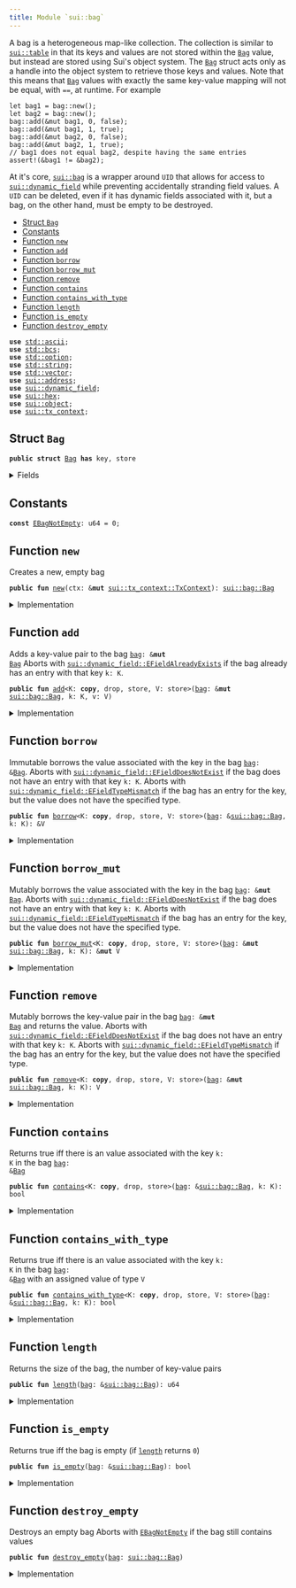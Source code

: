 ```yaml
---
title: Module `sui::bag`
---
```


A bag is a heterogeneous map-like collection. The collection is similar to <code><a href="../sui/table.md#sui_table">sui::table</a></code> in that
its keys and values are not stored within the <code><a href="../sui/bag.md#sui_bag_Bag">Bag</a></code> value, but instead are stored using Sui's
object system. The <code><a href="../sui/bag.md#sui_bag_Bag">Bag</a></code> struct acts only as a handle into the object system to retrieve those
keys and values.
Note that this means that <code><a href="../sui/bag.md#sui_bag_Bag">Bag</a></code> values with exactly the same key-value mapping will not be
equal, with <code>==</code>, at runtime. For example
```move
let bag1 = bag::new();
let bag2 = bag::new();
bag::add(&mut bag1, 0, false);
bag::add(&mut bag1, 1, true);
bag::add(&mut bag2, 0, false);
bag::add(&mut bag2, 1, true);
// bag1 does not equal bag2, despite having the same entries
assert!(&bag1 != &bag2);
```
At it's core, <code><a href="../sui/bag.md#sui_bag">sui::bag</a></code> is a wrapper around <code>UID</code> that allows for access to
<code><a href="../sui/dynamic_field.md#sui_dynamic_field">sui::dynamic_field</a></code> while preventing accidentally stranding field values. A <code>UID</code> can be
deleted, even if it has dynamic fields associated with it, but a bag, on the other hand, must be
empty to be destroyed.


-  [Struct `Bag`](#sui_bag_Bag)
-  [Constants](#@Constants_0)
-  [Function `new`](#sui_bag_new)
-  [Function `add`](#sui_bag_add)
-  [Function `borrow`](#sui_bag_borrow)
-  [Function `borrow_mut`](#sui_bag_borrow_mut)
-  [Function `remove`](#sui_bag_remove)
-  [Function `contains`](#sui_bag_contains)
-  [Function `contains_with_type`](#sui_bag_contains_with_type)
-  [Function `length`](#sui_bag_length)
-  [Function `is_empty`](#sui_bag_is_empty)
-  [Function `destroy_empty`](#sui_bag_destroy_empty)


<pre><code><b>use</b> <a href="../std/ascii.md#std_ascii">std::ascii</a>;
<b>use</b> <a href="../std/bcs.md#std_bcs">std::bcs</a>;
<b>use</b> <a href="../std/option.md#std_option">std::option</a>;
<b>use</b> <a href="../std/string.md#std_string">std::string</a>;
<b>use</b> <a href="../std/vector.md#std_vector">std::vector</a>;
<b>use</b> <a href="../sui/address.md#sui_address">sui::address</a>;
<b>use</b> <a href="../sui/dynamic_field.md#sui_dynamic_field">sui::dynamic_field</a>;
<b>use</b> <a href="../sui/hex.md#sui_hex">sui::hex</a>;
<b>use</b> <a href="../sui/object.md#sui_object">sui::object</a>;
<b>use</b> <a href="../sui/tx_context.md#sui_tx_context">sui::tx_context</a>;
</code></pre>



<a name="sui_bag_Bag"></a>

## Struct `Bag`



<pre><code><b>public</b> <b>struct</b> <a href="../sui/bag.md#sui_bag_Bag">Bag</a> <b>has</b> key, store
</code></pre>



<details>
<summary>Fields</summary>


<dl>
<dt>
<code>id: <a href="../sui/object.md#sui_object_UID">sui::object::UID</a></code>
</dt>
<dd>
 the ID of this bag
</dd>
<dt>
<code>size: u64</code>
</dt>
<dd>
 the number of key-value pairs in the bag
</dd>
</dl>


</details>

<a name="@Constants_0"></a>

## Constants


<a name="sui_bag_EBagNotEmpty"></a>



<pre><code><b>const</b> <a href="../sui/bag.md#sui_bag_EBagNotEmpty">EBagNotEmpty</a>: u64 = 0;
</code></pre>



<a name="sui_bag_new"></a>

## Function `new`

Creates a new, empty bag


<pre><code><b>public</b> <b>fun</b> <a href="../sui/bag.md#sui_bag_new">new</a>(ctx: &<b>mut</b> <a href="../sui/tx_context.md#sui_tx_context_TxContext">sui::tx_context::TxContext</a>): <a href="../sui/bag.md#sui_bag_Bag">sui::bag::Bag</a>
</code></pre>



<details>
<summary>Implementation</summary>


<pre><code><b>public</b> <b>fun</b> <a href="../sui/bag.md#sui_bag_new">new</a>(ctx: &<b>mut</b> TxContext): <a href="../sui/bag.md#sui_bag_Bag">Bag</a> {
    <a href="../sui/bag.md#sui_bag_Bag">Bag</a> {
        id: <a href="../sui/object.md#sui_object_new">object::new</a>(ctx),
        size: 0,
    }
}
</code></pre>



</details>

<a name="sui_bag_add"></a>

## Function `add`

Adds a key-value pair to the bag <code><a href="../sui/bag.md#sui_bag">bag</a>: &<b>mut</b> <a href="../sui/bag.md#sui_bag_Bag">Bag</a></code>
Aborts with <code><a href="../sui/dynamic_field.md#sui_dynamic_field_EFieldAlreadyExists">sui::dynamic_field::EFieldAlreadyExists</a></code> if the bag already has an entry with
that key <code>k: K</code>.


<pre><code><b>public</b> <b>fun</b> <a href="../sui/bag.md#sui_bag_add">add</a>&lt;K: <b>copy</b>, drop, store, V: store&gt;(<a href="../sui/bag.md#sui_bag">bag</a>: &<b>mut</b> <a href="../sui/bag.md#sui_bag_Bag">sui::bag::Bag</a>, k: K, v: V)
</code></pre>



<details>
<summary>Implementation</summary>


<pre><code><b>public</b> <b>fun</b> <a href="../sui/bag.md#sui_bag_add">add</a>&lt;K: <b>copy</b> + drop + store, V: store&gt;(<a href="../sui/bag.md#sui_bag">bag</a>: &<b>mut</b> <a href="../sui/bag.md#sui_bag_Bag">Bag</a>, k: K, v: V) {
    field::add(&<b>mut</b> <a href="../sui/bag.md#sui_bag">bag</a>.id, k, v);
    <a href="../sui/bag.md#sui_bag">bag</a>.size = <a href="../sui/bag.md#sui_bag">bag</a>.size + 1;
}
</code></pre>



</details>

<a name="sui_bag_borrow"></a>

## Function `borrow`

Immutable borrows the value associated with the key in the bag <code><a href="../sui/bag.md#sui_bag">bag</a>: &<a href="../sui/bag.md#sui_bag_Bag">Bag</a></code>.
Aborts with <code><a href="../sui/dynamic_field.md#sui_dynamic_field_EFieldDoesNotExist">sui::dynamic_field::EFieldDoesNotExist</a></code> if the bag does not have an entry with
that key <code>k: K</code>.
Aborts with <code><a href="../sui/dynamic_field.md#sui_dynamic_field_EFieldTypeMismatch">sui::dynamic_field::EFieldTypeMismatch</a></code> if the bag has an entry for the key, but
the value does not have the specified type.


<pre><code><b>public</b> <b>fun</b> <a href="../sui/borrow.md#sui_borrow">borrow</a>&lt;K: <b>copy</b>, drop, store, V: store&gt;(<a href="../sui/bag.md#sui_bag">bag</a>: &<a href="../sui/bag.md#sui_bag_Bag">sui::bag::Bag</a>, k: K): &V
</code></pre>



<details>
<summary>Implementation</summary>


<pre><code><b>public</b> <b>fun</b> <a href="../sui/borrow.md#sui_borrow">borrow</a>&lt;K: <b>copy</b> + drop + store, V: store&gt;(<a href="../sui/bag.md#sui_bag">bag</a>: &<a href="../sui/bag.md#sui_bag_Bag">Bag</a>, k: K): &V {
    field::borrow(&<a href="../sui/bag.md#sui_bag">bag</a>.id, k)
}
</code></pre>



</details>

<a name="sui_bag_borrow_mut"></a>

## Function `borrow_mut`

Mutably borrows the value associated with the key in the bag <code><a href="../sui/bag.md#sui_bag">bag</a>: &<b>mut</b> <a href="../sui/bag.md#sui_bag_Bag">Bag</a></code>.
Aborts with <code><a href="../sui/dynamic_field.md#sui_dynamic_field_EFieldDoesNotExist">sui::dynamic_field::EFieldDoesNotExist</a></code> if the bag does not have an entry with
that key <code>k: K</code>.
Aborts with <code><a href="../sui/dynamic_field.md#sui_dynamic_field_EFieldTypeMismatch">sui::dynamic_field::EFieldTypeMismatch</a></code> if the bag has an entry for the key, but
the value does not have the specified type.


<pre><code><b>public</b> <b>fun</b> <a href="../sui/bag.md#sui_bag_borrow_mut">borrow_mut</a>&lt;K: <b>copy</b>, drop, store, V: store&gt;(<a href="../sui/bag.md#sui_bag">bag</a>: &<b>mut</b> <a href="../sui/bag.md#sui_bag_Bag">sui::bag::Bag</a>, k: K): &<b>mut</b> V
</code></pre>



<details>
<summary>Implementation</summary>


<pre><code><b>public</b> <b>fun</b> <a href="../sui/bag.md#sui_bag_borrow_mut">borrow_mut</a>&lt;K: <b>copy</b> + drop + store, V: store&gt;(<a href="../sui/bag.md#sui_bag">bag</a>: &<b>mut</b> <a href="../sui/bag.md#sui_bag_Bag">Bag</a>, k: K): &<b>mut</b> V {
    field::borrow_mut(&<b>mut</b> <a href="../sui/bag.md#sui_bag">bag</a>.id, k)
}
</code></pre>



</details>

<a name="sui_bag_remove"></a>

## Function `remove`

Mutably borrows the key-value pair in the bag <code><a href="../sui/bag.md#sui_bag">bag</a>: &<b>mut</b> <a href="../sui/bag.md#sui_bag_Bag">Bag</a></code> and returns the value.
Aborts with <code><a href="../sui/dynamic_field.md#sui_dynamic_field_EFieldDoesNotExist">sui::dynamic_field::EFieldDoesNotExist</a></code> if the bag does not have an entry with
that key <code>k: K</code>.
Aborts with <code><a href="../sui/dynamic_field.md#sui_dynamic_field_EFieldTypeMismatch">sui::dynamic_field::EFieldTypeMismatch</a></code> if the bag has an entry for the key, but
the value does not have the specified type.


<pre><code><b>public</b> <b>fun</b> <a href="../sui/bag.md#sui_bag_remove">remove</a>&lt;K: <b>copy</b>, drop, store, V: store&gt;(<a href="../sui/bag.md#sui_bag">bag</a>: &<b>mut</b> <a href="../sui/bag.md#sui_bag_Bag">sui::bag::Bag</a>, k: K): V
</code></pre>



<details>
<summary>Implementation</summary>


<pre><code><b>public</b> <b>fun</b> <a href="../sui/bag.md#sui_bag_remove">remove</a>&lt;K: <b>copy</b> + drop + store, V: store&gt;(<a href="../sui/bag.md#sui_bag">bag</a>: &<b>mut</b> <a href="../sui/bag.md#sui_bag_Bag">Bag</a>, k: K): V {
    <b>let</b> v = field::remove(&<b>mut</b> <a href="../sui/bag.md#sui_bag">bag</a>.id, k);
    <a href="../sui/bag.md#sui_bag">bag</a>.size = <a href="../sui/bag.md#sui_bag">bag</a>.size - 1;
    v
}
</code></pre>



</details>

<a name="sui_bag_contains"></a>

## Function `contains`

Returns true iff there is an value associated with the key <code>k: K</code> in the bag <code><a href="../sui/bag.md#sui_bag">bag</a>: &<a href="../sui/bag.md#sui_bag_Bag">Bag</a></code>


<pre><code><b>public</b> <b>fun</b> <a href="../sui/bag.md#sui_bag_contains">contains</a>&lt;K: <b>copy</b>, drop, store&gt;(<a href="../sui/bag.md#sui_bag">bag</a>: &<a href="../sui/bag.md#sui_bag_Bag">sui::bag::Bag</a>, k: K): bool
</code></pre>



<details>
<summary>Implementation</summary>


<pre><code><b>public</b> <b>fun</b> <a href="../sui/bag.md#sui_bag_contains">contains</a>&lt;K: <b>copy</b> + drop + store&gt;(<a href="../sui/bag.md#sui_bag">bag</a>: &<a href="../sui/bag.md#sui_bag_Bag">Bag</a>, k: K): bool {
    field::exists_&lt;K&gt;(&<a href="../sui/bag.md#sui_bag">bag</a>.id, k)
}
</code></pre>



</details>

<a name="sui_bag_contains_with_type"></a>

## Function `contains_with_type`

Returns true iff there is an value associated with the key <code>k: K</code> in the bag <code><a href="../sui/bag.md#sui_bag">bag</a>: &<a href="../sui/bag.md#sui_bag_Bag">Bag</a></code>
with an assigned value of type <code>V</code>


<pre><code><b>public</b> <b>fun</b> <a href="../sui/bag.md#sui_bag_contains_with_type">contains_with_type</a>&lt;K: <b>copy</b>, drop, store, V: store&gt;(<a href="../sui/bag.md#sui_bag">bag</a>: &<a href="../sui/bag.md#sui_bag_Bag">sui::bag::Bag</a>, k: K): bool
</code></pre>



<details>
<summary>Implementation</summary>


<pre><code><b>public</b> <b>fun</b> <a href="../sui/bag.md#sui_bag_contains_with_type">contains_with_type</a>&lt;K: <b>copy</b> + drop + store, V: store&gt;(<a href="../sui/bag.md#sui_bag">bag</a>: &<a href="../sui/bag.md#sui_bag_Bag">Bag</a>, k: K): bool {
    field::exists_with_type&lt;K, V&gt;(&<a href="../sui/bag.md#sui_bag">bag</a>.id, k)
}
</code></pre>



</details>

<a name="sui_bag_length"></a>

## Function `length`

Returns the size of the bag, the number of key-value pairs


<pre><code><b>public</b> <b>fun</b> <a href="../sui/bag.md#sui_bag_length">length</a>(<a href="../sui/bag.md#sui_bag">bag</a>: &<a href="../sui/bag.md#sui_bag_Bag">sui::bag::Bag</a>): u64
</code></pre>



<details>
<summary>Implementation</summary>


<pre><code><b>public</b> <b>fun</b> <a href="../sui/bag.md#sui_bag_length">length</a>(<a href="../sui/bag.md#sui_bag">bag</a>: &<a href="../sui/bag.md#sui_bag_Bag">Bag</a>): u64 {
    <a href="../sui/bag.md#sui_bag">bag</a>.size
}
</code></pre>



</details>

<a name="sui_bag_is_empty"></a>

## Function `is_empty`

Returns true iff the bag is empty (if <code><a href="../sui/bag.md#sui_bag_length">length</a></code> returns <code>0</code>)


<pre><code><b>public</b> <b>fun</b> <a href="../sui/bag.md#sui_bag_is_empty">is_empty</a>(<a href="../sui/bag.md#sui_bag">bag</a>: &<a href="../sui/bag.md#sui_bag_Bag">sui::bag::Bag</a>): bool
</code></pre>



<details>
<summary>Implementation</summary>


<pre><code><b>public</b> <b>fun</b> <a href="../sui/bag.md#sui_bag_is_empty">is_empty</a>(<a href="../sui/bag.md#sui_bag">bag</a>: &<a href="../sui/bag.md#sui_bag_Bag">Bag</a>): bool {
    <a href="../sui/bag.md#sui_bag">bag</a>.size == 0
}
</code></pre>



</details>

<a name="sui_bag_destroy_empty"></a>

## Function `destroy_empty`

Destroys an empty bag
Aborts with <code><a href="../sui/bag.md#sui_bag_EBagNotEmpty">EBagNotEmpty</a></code> if the bag still contains values


<pre><code><b>public</b> <b>fun</b> <a href="../sui/bag.md#sui_bag_destroy_empty">destroy_empty</a>(<a href="../sui/bag.md#sui_bag">bag</a>: <a href="../sui/bag.md#sui_bag_Bag">sui::bag::Bag</a>)
</code></pre>



<details>
<summary>Implementation</summary>


<pre><code><b>public</b> <b>fun</b> <a href="../sui/bag.md#sui_bag_destroy_empty">destroy_empty</a>(<a href="../sui/bag.md#sui_bag">bag</a>: <a href="../sui/bag.md#sui_bag_Bag">Bag</a>) {
    <b>let</b> <a href="../sui/bag.md#sui_bag_Bag">Bag</a> { id, size } = <a href="../sui/bag.md#sui_bag">bag</a>;
    <b>assert</b>!(size == 0, <a href="../sui/bag.md#sui_bag_EBagNotEmpty">EBagNotEmpty</a>);
    id.delete()
}
</code></pre>



</details>
